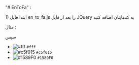 "# EnToFa" :

<p  style=`direction: rtl;text-align: right;`>1) ابتدا فایل en_to_fa.js را بعد از فایل JQuery به کدهایتان اضافه کنید</p>
مثال : 

<p><script src="https://code.jquery.com/jquery-3.4.1.min.js"></script></p>
<p><script src="en_to_fa.js"></script></p>

سپس

- ![#fff](https://placehold.it/15/000/000000?text=+) `#fff`
- ![#c5f015](https://placehold.it/15/c5f015/000000?text=+) `#c5f015`
- ![#1589F0](https://placehold.it/15/1589F0/000000?text=+) `#1589F0`